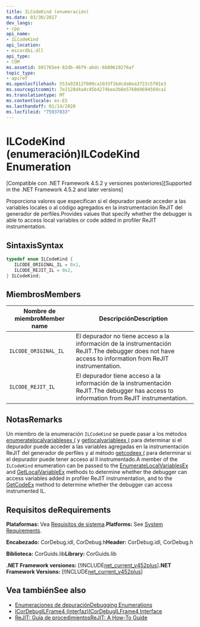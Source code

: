 ```yaml
---
title: ILCodeKind (enumeración)
ms.date: 03/30/2017
dev_langs:
- cpp
api_name:
- ILCodeKind
api_location:
- mscordbi.dll
api_type:
- COM
ms.assetid: b91765e4-82db-46f9-a6dc-6b80610276af
topic_type:
- apiref
ms.openlocfilehash: 553a92812f009ca1033f1bdcda0ea3722c5f01e3
ms.sourcegitcommit: 7e2128d4a4c45b4274bea3b8e5760d4694569ca1
ms.translationtype: MT
ms.contentlocale: es-ES
ms.lasthandoff: 01/14/2020
ms.locfileid: "75937833"
---
```

# <a name="ilcodekind-enumeration"></a><span data-ttu-id="e0e56-102">ILCodeKind (enumeración)</span><span class="sxs-lookup"><span data-stu-id="e0e56-102">ILCodeKind Enumeration</span></span>
<span data-ttu-id="e0e56-103">[Compatible con .NET Framework 4.5.2 y versiones posteriores]</span><span class="sxs-lookup"><span data-stu-id="e0e56-103">[Supported in the .NET Framework 4.5.2 and later versions]</span></span>  
  
 <span data-ttu-id="e0e56-104">Proporciona valores que especifican si el depurador puede acceder a las variables locales o al código agregados en la instrumentación ReJIT del generador de perfiles.</span><span class="sxs-lookup"><span data-stu-id="e0e56-104">Provides values that specify whether the debugger is able to access local variables or code added in profiler ReJIT instrumentation.</span></span>  
  
## <a name="syntax"></a><span data-ttu-id="e0e56-105">Sintaxis</span><span class="sxs-lookup"><span data-stu-id="e0e56-105">Syntax</span></span>  
  
```cpp
typedef enum ILCodeKind {  
   ILCODE_ORIGINAL_IL = 0x1,  
   ILCODE_REJIT_IL = 0x2,  
} ILCodeKind;  
```  
  
## <a name="members"></a><span data-ttu-id="e0e56-106">Miembros</span><span class="sxs-lookup"><span data-stu-id="e0e56-106">Members</span></span>  
  
|<span data-ttu-id="e0e56-107">Nombre de miembro</span><span class="sxs-lookup"><span data-stu-id="e0e56-107">Member name</span></span>|<span data-ttu-id="e0e56-108">Descripción</span><span class="sxs-lookup"><span data-stu-id="e0e56-108">Description</span></span>|  
|-----------------|-----------------|  
|`ILCODE_ORIGINAL_IL`|<span data-ttu-id="e0e56-109">El depurador no tiene acceso a la información de la instrumentación ReJIT.</span><span class="sxs-lookup"><span data-stu-id="e0e56-109">The debugger does not have access to information from ReJIT instrumentation.</span></span>|  
|`ILCODE_REJIT_IL`|<span data-ttu-id="e0e56-110">El depurador tiene acceso a la información de la instrumentación ReJIT.</span><span class="sxs-lookup"><span data-stu-id="e0e56-110">The debugger has access to information from ReJIT instrumentation.</span></span>|  
  
## <a name="remarks"></a><span data-ttu-id="e0e56-111">Notas</span><span class="sxs-lookup"><span data-stu-id="e0e56-111">Remarks</span></span>  
 <span data-ttu-id="e0e56-112">Un miembro de la enumeración `ILCodeKind` se puede pasar a los métodos [enumeratelocalvariablesex (](../../../../docs/framework/unmanaged-api/debugging/icordebugilframe4-enumeratelocalvariablesex-method.md) y [getlocalvariableex (](../../../../docs/framework/unmanaged-api/debugging/icordebugilframe4-getlocalvariableex-method.md) para determinar si el depurador puede acceder a las variables agregadas en la instrumentación ReJIT del generador de perfiles y al método [getcodeex (](../../../../docs/framework/unmanaged-api/debugging/icordebugilframe4-getcodeex-method.md) para determinar si el depurador puede tener acceso al Il instrumentado.</span><span class="sxs-lookup"><span data-stu-id="e0e56-112">A member of the `ILCodeKind` enumeration can be passed to the [EnumerateLocalVariablesEx](../../../../docs/framework/unmanaged-api/debugging/icordebugilframe4-enumeratelocalvariablesex-method.md) and [GetLocalVariableEx](../../../../docs/framework/unmanaged-api/debugging/icordebugilframe4-getlocalvariableex-method.md) methods to determine whether the debugger can access variables added in profiler ReJIT instrumentation, and to the [GetCodeEx](../../../../docs/framework/unmanaged-api/debugging/icordebugilframe4-getcodeex-method.md) method to determine whether the debugger can access instrumented IL.</span></span>  
  
## <a name="requirements"></a><span data-ttu-id="e0e56-113">Requisitos de</span><span class="sxs-lookup"><span data-stu-id="e0e56-113">Requirements</span></span>  
 <span data-ttu-id="e0e56-114">**Plataformas:** Vea [Requisitos de sistema](../../../../docs/framework/get-started/system-requirements.md).</span><span class="sxs-lookup"><span data-stu-id="e0e56-114">**Platforms:** See [System Requirements](../../../../docs/framework/get-started/system-requirements.md).</span></span>  
  
 <span data-ttu-id="e0e56-115">**Encabezado:** CorDebug.idl, CorDebug.h</span><span class="sxs-lookup"><span data-stu-id="e0e56-115">**Header:** CorDebug.idl, CorDebug.h</span></span>  
  
 <span data-ttu-id="e0e56-116">**Biblioteca:** CorGuids.lib</span><span class="sxs-lookup"><span data-stu-id="e0e56-116">**Library:** CorGuids.lib</span></span>  
  
 <span data-ttu-id="e0e56-117">**.NET Framework versiones:** [!INCLUDE[net_current_v452plus](../../../../includes/net-current-v452plus-md.md)]</span><span class="sxs-lookup"><span data-stu-id="e0e56-117">**.NET Framework Versions:** [!INCLUDE[net_current_v452plus](../../../../includes/net-current-v452plus-md.md)]</span></span>  
  
## <a name="see-also"></a><span data-ttu-id="e0e56-118">Vea también</span><span class="sxs-lookup"><span data-stu-id="e0e56-118">See also</span></span>

- [<span data-ttu-id="e0e56-119">Enumeraciones de depuración</span><span class="sxs-lookup"><span data-stu-id="e0e56-119">Debugging Enumerations</span></span>](../../../../docs/framework/unmanaged-api/debugging/debugging-enumerations.md)
- [<span data-ttu-id="e0e56-120">ICorDebugILFrame4 (interfaz)</span><span class="sxs-lookup"><span data-stu-id="e0e56-120">ICorDebugILFrame4 Interface</span></span>](../../../../docs/framework/unmanaged-api/debugging/icordebugilframe4-interface.md)
- [<span data-ttu-id="e0e56-121">ReJIT: Guía de procedimientos</span><span class="sxs-lookup"><span data-stu-id="e0e56-121">ReJIT: A How-To Guide</span></span>](https://docs.microsoft.com/archive/blogs/davbr/rejit-a-how-to-guide)
